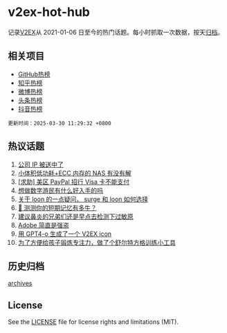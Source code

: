 # v2ex-hot-hub

 记录[V2EX](https://www.v2ex.com/)从 2021-01-06 日至今的热门话题。每小时抓取一次数据，按天[归档](archives)。
 
 ## 相关项目

- [GitHub热榜](https://github.com/it985/github-hot-hub)
- [知乎热榜](https://github.com/it985/zhihu-hot-hub)
- [微博热榜](https://github.com/it985/weibo-hot-hub)
- [头条热榜](https://github.com/it985/toutiao-hot-hub)
- [抖音热榜](https://github.com/it985/douyin-hot-hub)


 `更新时间：2025-03-30 11:29:32 +0800`

## 热议话题

1. [公司 IP 被送中了](https://www.v2ex.com/t/1121926)
1. [小体积低功耗+ECC 内存的 NAS 有没有解](https://www.v2ex.com/t/1121941)
1. [[求助] 美区 PayPal 招行 Visa 卡不能支付](https://www.v2ex.com/t/1121918)
1. [想做数字游民有什么好入手的吗](https://www.v2ex.com/t/1121915)
1. [关于 loon 的一点疑问， surge 和 loon 如何选择](https://www.v2ex.com/t/1121952)
1. [🧠 测测你的短期记忆有多牛？](https://www.v2ex.com/t/1121949)
1. [建议鼻炎的兄弟们还是早点去检测下过敏原](https://www.v2ex.com/t/1121990)
1. [Adobe 简直是强盗](https://www.v2ex.com/t/1121983)
1. [用 GPT4-o 生成了一个 V2EX icon](https://www.v2ex.com/t/1121938)
1. [为了方便给孩子锻炼专注力，做了个舒尔特方格训练小工具](https://www.v2ex.com/t/1121969)

## 历史归档

[archives](archives)

## License

See the [LICENSE](LICENSE) file for license rights and limitations (MIT).
